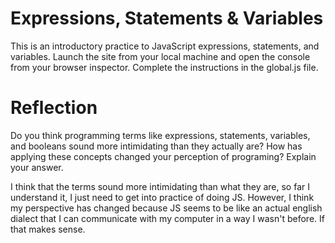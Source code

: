 # Expressions, Statements & Variables
This is an introductory practice to JavaScript expressions, statements, and variables. Launch the site from your local machine and open the console from your browser inspector. Complete the instructions in the global.js file.
# Reflection
Do you think programming terms like expressions, statements, variables, and booleans sound more intimidating than they actually are? How has applying these concepts changed your perception of programing? Explain your answer.

I think that the terms sound more intimidating than what they are, so far I understand it, I just need to get into practice of doing JS. However, I think my perspective has changed because JS seems to be like an actual english dialect that I can communicate with my computer in a way I wasn't before. If that makes sense.
